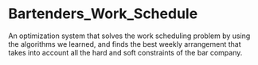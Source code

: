 # Bartenders_Work_Schedule
An optimization system that solves the work scheduling problem by using the algorithms we learned,  and finds the best weekly arrangement that takes into account all the hard and soft constraints of the bar company.

